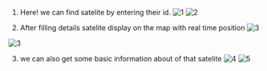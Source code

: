 1. Here! we can find satelite by entering their id.
![1](https://github.com/user-attachments/assets/9693f860-0513-4d9f-9b0b-ff5650987aca)
![2](https://github.com/user-attachments/assets/4410bb72-5a2b-4bd5-8290-13a7ac434924)

2. After filling details satelite display on the map with real time position
   ![3](https://github.com/user-attachments/assets/ea002fbe-e086-4fb3-b42d-ab56df7d234b)

![3](https://github.com/user-attachments/assets/4f6e37bd-95d9-48a9-978e-29dcf8b93e39)

3. we can also get some basic information about of that satelite
   ![4](https://github.com/user-attachments/assets/71477298-3bfe-408b-91e1-5d1b56ac15a4)
![5](https://github.com/user-attachments/assets/612c1920-0df5-42d5-93b4-8b52f16583a8)
